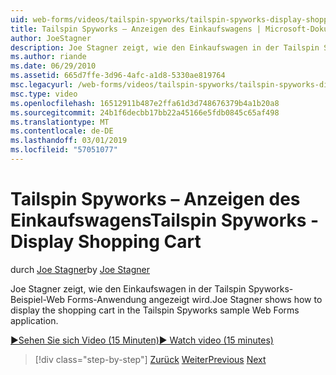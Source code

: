 ```yaml
---
uid: web-forms/videos/tailspin-spyworks/tailspin-spyworks-display-shopping-cart
title: Tailspin Spyworks – Anzeigen des Einkaufswagens | Microsoft-Dokumentation
author: JoeStagner
description: Joe Stagner zeigt, wie den Einkaufswagen in der Tailspin Spyworks-Beispiel-Web Forms-Anwendung angezeigt wird.
ms.author: riande
ms.date: 06/29/2010
ms.assetid: 665d7ffe-3d96-4afc-a1d8-5330ae819764
msc.legacyurl: /web-forms/videos/tailspin-spyworks/tailspin-spyworks-display-shopping-cart
msc.type: video
ms.openlocfilehash: 16512911b487e2ffa61d3d748676379b4a1b20a8
ms.sourcegitcommit: 24b1f6decbb17bb22a45166e5fdb0845c65af498
ms.translationtype: MT
ms.contentlocale: de-DE
ms.lasthandoff: 03/01/2019
ms.locfileid: "57051077"
---
```

<a name="tailspin-spyworks---display-shopping-cart"></a><span data-ttu-id="e79b8-103">Tailspin Spyworks – Anzeigen des Einkaufswagens</span><span class="sxs-lookup"><span data-stu-id="e79b8-103">Tailspin Spyworks - Display Shopping Cart</span></span>
====================
<span data-ttu-id="e79b8-104">durch [Joe Stagner](https://github.com/JoeStagner)</span><span class="sxs-lookup"><span data-stu-id="e79b8-104">by [Joe Stagner](https://github.com/JoeStagner)</span></span>

<span data-ttu-id="e79b8-105">Joe Stagner zeigt, wie den Einkaufswagen in der Tailspin Spyworks-Beispiel-Web Forms-Anwendung angezeigt wird.</span><span class="sxs-lookup"><span data-stu-id="e79b8-105">Joe Stagner shows how to display the shopping cart in the Tailspin Spyworks sample Web Forms application.</span></span>

[<span data-ttu-id="e79b8-106">&#9654;Sehen Sie sich Video (15 Minuten)</span><span class="sxs-lookup"><span data-stu-id="e79b8-106">&#9654; Watch video (15 minutes)</span></span>](https://channel9.msdn.com/Blogs/ASP-NET-Site-Videos/tailspin-spyworks-display-shopping-cart)

> [!div class="step-by-step"]
> <span data-ttu-id="e79b8-107">[Zurück](tailspin-spyworks-adding-items-to-the-shopping-cart.md)
> [Weiter](tailspin-spyworks-update-the-shopping-cart.md)</span><span class="sxs-lookup"><span data-stu-id="e79b8-107">[Previous](tailspin-spyworks-adding-items-to-the-shopping-cart.md)
[Next](tailspin-spyworks-update-the-shopping-cart.md)</span></span>
